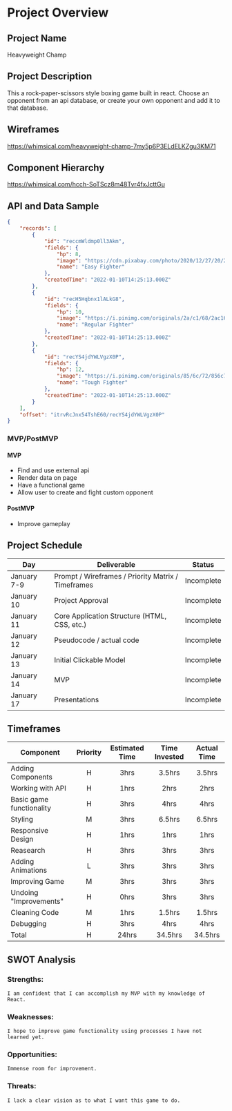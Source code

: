 # Project Overview

## Project Name

Heavyweight Champ

## Project Description

This a rock-paper-scissors style boxing game built in react. Choose an opponent from an api database, or create your own opponent and add it to that database.

## Wireframes

https://whimsical.com/heavyweight-champ-7my5p6P3ELdELKZgu3KM71

## Component Hierarchy
https://whimsical.com/hcch-SoTScz8m48Tvr4fxJcttGu

## API and Data Sample


```json
{
    "records": [
        {
            "id": "reccmWldmp0ll3Akm",
            "fields": {
                "hp": 8,
                "image": "https://cdn.pixabay.com/photo/2020/12/27/20/24/smile-5865208_1280.png",
                "name": "Easy Fighter"
            },
            "createdTime": "2022-01-10T14:25:13.000Z"
        },
        {
            "id": "recH5Hqbnx1lALkG8",
            "fields": {
                "hp": 10,
                "image": "https://i.pinimg.com/originals/2a/c1/68/2ac16840f336a16cea560af80ef9cc8f.png",
                "name": "Regular Fighter"
            },
            "createdTime": "2022-01-10T14:25:13.000Z"
        },
        {
            "id": "recYS4jdYWLVgzX0P",
            "fields": {
                "hp": 12,
                "image": "https://i.pinimg.com/originals/85/6c/72/856c72c52a0be9efbc5315927e1fff85.png",
                "name": "Tough Fighter"
            },
            "createdTime": "2022-01-10T14:25:13.000Z"
        }
    ],
    "offset": "itrvRcJnx54TshE60/recYS4jdYWLVgzX0P"
}
```

### MVP/PostMVP



#### MVP 

- Find and use external api 
- Render data on page
- Have a functional game 
- Allow user to create and fight custom opponent 

#### PostMVP  

- Improve gameplay

## Project Schedule

|  Day | Deliverable | Status
|---|---| ---|
|January 7-9| Prompt / Wireframes / Priority Matrix / Timeframes | Incomplete
|January 10| Project Approval | Incomplete
|January 11| Core Application Structure (HTML, CSS, etc.) | Incomplete
|January 12| Pseudocode / actual code | Incomplete
|January 13| Initial Clickable Model  | Incomplete
|January 14| MVP | Incomplete
|January 17| Presentations | Incomplete

## Timeframes

| Component | Priority | Estimated Time | Time Invested | Actual Time |
| --- | :---: |  :---: | :---: | :---: |
| Adding Components | H | 3hrs| 3.5hrs | 3.5hrs |
| Working with API | H | 1hrs| 2hrs | 2hrs |
| Basic game functionality | H | 3hrs| 4hrs | 4hrs |
| Styling | M | 3hrs| 6.5hrs | 6.5hrs |
| Responsive Design | H | 1hrs| 1hrs | 1hrs |
| Reasearch | H | 3hrs| 3hrs | 3hrs |
| Adding Animations | L | 3hrs| 3hrs | 3hrs |
| Improving Game| M | 3hrs| 3hrs | 3hrs |
| Undoing "Improvements"| H | 0hrs| 3hrs | 3hrs |
| Cleaning Code | M | 1hrs| 1.5hrs | 1.5hrs |
| Debugging | H | 3hrs| 4hrs | 4hrs |
| Total | H | 24hrs| 34.5hrs | 34.5hrs |

## SWOT Analysis

### Strengths:
    I am confident that I can accomplish my MVP with my knowledge of React.
### Weaknesses:
    I hope to improve game functionality using processes I have not learned yet.
### Opportunities:
    Immense room for improvement.
### Threats:
    I lack a clear vision as to what I want this game to do.
